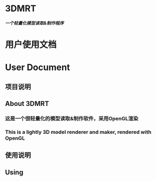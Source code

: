 # 3DMRT
##### 一个轻量化模型读取&amp;制作程序
# 用户使用文档
# User Document
## 项目说明
## About 3DMRT
### 这是一个很轻量化的模型读取&amp;制作软件，采用OpenGL渲染
### This is a lightly 3D model renderer and maker, rendered with OpenGL
## 使用说明
## Using
